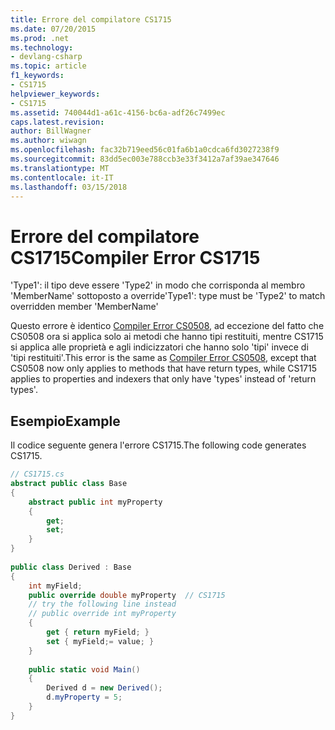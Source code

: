 ```yaml
---
title: Errore del compilatore CS1715
ms.date: 07/20/2015
ms.prod: .net
ms.technology:
- devlang-csharp
ms.topic: article
f1_keywords:
- CS1715
helpviewer_keywords:
- CS1715
ms.assetid: 740044d1-a61c-4156-bc6a-adf26c7499ec
caps.latest.revision: 
author: BillWagner
ms.author: wiwagn
ms.openlocfilehash: fac32b719eed56c01fa6b1a0cdca6fd3027238f9
ms.sourcegitcommit: 83dd5ec003e788ccb3e33f3412a7af39ae347646
ms.translationtype: MT
ms.contentlocale: it-IT
ms.lasthandoff: 03/15/2018
---
```

# <a name="compiler-error-cs1715"></a><span data-ttu-id="f69a8-102">Errore del compilatore CS1715</span><span class="sxs-lookup"><span data-stu-id="f69a8-102">Compiler Error CS1715</span></span>
<span data-ttu-id="f69a8-103">'Type1': il tipo deve essere 'Type2' in modo che corrisponda al membro 'MemberName' sottoposto a override</span><span class="sxs-lookup"><span data-stu-id="f69a8-103">'Type1': type must be 'Type2' to match overridden member 'MemberName'</span></span>  
  
 <span data-ttu-id="f69a8-104">Questo errore è identico [Compiler Error CS0508](../../csharp/misc/cs0508.md), ad eccezione del fatto che CS0508 ora si applica solo ai metodi che hanno tipi restituiti, mentre CS1715 si applica alle proprietà e agli indicizzatori che hanno solo 'tipi' invece di 'tipi restituiti'.</span><span class="sxs-lookup"><span data-stu-id="f69a8-104">This error is the same as [Compiler Error CS0508](../../csharp/misc/cs0508.md), except that CS0508 now only applies to methods that have return types, while CS1715 applies to properties and indexers that only have 'types' instead of 'return types'.</span></span>  
  
## <a name="example"></a><span data-ttu-id="f69a8-105">Esempio</span><span class="sxs-lookup"><span data-stu-id="f69a8-105">Example</span></span>  
 <span data-ttu-id="f69a8-106">Il codice seguente genera l'errore CS1715.</span><span class="sxs-lookup"><span data-stu-id="f69a8-106">The following code generates CS1715.</span></span>  
  
```csharp  
// CS1715.cs  
abstract public class Base  
{  
    abstract public int myProperty  
    {  
        get;  
        set;  
    }  
}  
  
public class Derived : Base  
{  
    int myField;  
    public override double myProperty  // CS1715  
    // try the following line instead  
    // public override int myProperty  
    {  
        get { return myField; }  
        set { myField;= value; }  
    }  
  
    public static void Main()  
    {  
        Derived d = new Derived();  
        d.myProperty = 5;  
    }  
}  
```
